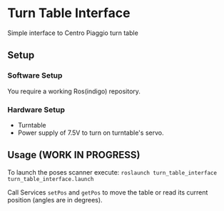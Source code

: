 # Turn Table Interface
Simple interface to Centro Piaggio turn table
## Setup
### Software Setup
You require a working Ros(indigo) repository.
### Hardware Setup
- Turntable
- Power supply of 7.5V to turn on turntable's servo.

## Usage (WORK IN PROGRESS)
To launch the poses scanner execute:
`roslaunch turn_table_interface turn_table_interface.launch`

Call Services `setPos` and `getPos` to move the table or read its current position (angles are in degrees).
